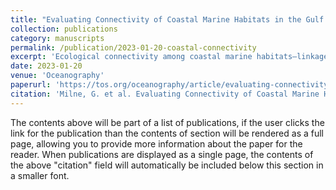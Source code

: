```yaml
---
title: "Evaluating Connectivity of Coastal Marine Habitats in the Gulf of Maine by Integrating Passive Acoustics and Metabarcoding"
collection: publications
category: manuscripts
permalink: /publication/2023-01-20-coastal-connectivity
excerpt: 'Ecological connectivity among coastal marine habitats—linkage in the movement of organisms and natural processes across habitat boundaries—has significant implications for the health and resilience of commercially important or threatened species in the Gulf of Maine (GOM), off the coast of the northeastern United States. Paired use of passive acoustic monitoring (PAM) and metabarcoding seawater samples (MSS) for observing biological and functional connectivity at various spatiotemporal scales in the marine environment is largely unexplored and may provide an efficient alternative or supplement to existing strategies.'
date: 2023-01-20
venue: 'Oceanography'
paperurl: 'https://tos.org/oceanography/article/evaluating-connectivity-of-coastal-marine-habitats-in-the-gulf-of-maine-by-integrating-passive-acoustics-and-metabarcoding'
citation: 'Milne, G. et al. Evaluating Connectivity of Coastal Marine Habitats in the Gulf of Maine by Integrating Passive Acoustics and Metabarcoding. Oceanog (2023) doi:10.5670/oceanog.2023.s1.32.'
---
```


The contents above will be part of a list of publications, if the user clicks the link for the publication than the contents of section will be rendered as a full page, allowing you to provide more information about the paper for the reader. When publications are displayed as a single page, the contents of the above "citation" field will automatically be included below this section in a smaller font.

